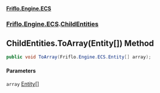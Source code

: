 #### [Friflo.Engine.ECS](index.md 'index')
### [Friflo.Engine.ECS](Friflo.Engine.ECS.md 'Friflo.Engine.ECS').[ChildEntities](ChildEntities.md 'Friflo.Engine.ECS.ChildEntities')

## ChildEntities.ToArray(Entity[]) Method

```csharp
public void ToArray(Friflo.Engine.ECS.Entity[] array);
```
#### Parameters

<a name='Friflo.Engine.ECS.ChildEntities.ToArray(Friflo.Engine.ECS.Entity[]).array'></a>

`array` [Entity](Entity.md 'Friflo.Engine.ECS.Entity')[[]](https://docs.microsoft.com/en-us/dotnet/api/System.Array 'System.Array')